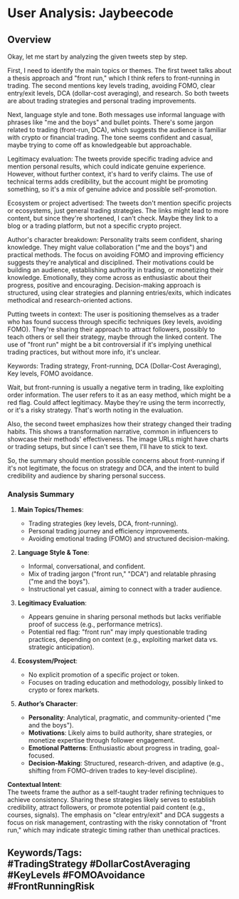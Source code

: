# User Analysis: Jaybeecode

## Overview

<think>
Okay, let me start by analyzing the given tweets step by step.

First, I need to identify the main topics or themes. The first tweet talks about a thesis approach and "front run," which I think refers to front-running in trading. The second mentions key levels trading, avoiding FOMO, clear entry/exit levels, DCA (dollar-cost averaging), and research. So both tweets are about trading strategies and personal trading improvements.

Next, language style and tone. Both messages use informal language with phrases like "me and the boys" and bullet points. There's some jargon related to trading (front-run, DCA), which suggests the audience is familiar with crypto or financial trading. The tone seems confident and casual, maybe trying to come off as knowledgeable but approachable.

Legitimacy evaluation: The tweets provide specific trading advice and mention personal results, which could indicate genuine experience. However, without further context, it's hard to verify claims. The use of technical terms adds credibility, but the account might be promoting something, so it's a mix of genuine advice and possible self-promotion.

Ecosystem or project advertised: The tweets don't mention specific projects or ecosystems, just general trading strategies. The links might lead to more content, but since they're shortened, I can't check. Maybe they link to a blog or a trading platform, but not a specific crypto project.

Author's character breakdown: Personality traits seem confident, sharing knowledge. They might value collaboration ("me and the boys") and practical methods. The focus on avoiding FOMO and improving efficiency suggests they're analytical and disciplined. Their motivations could be building an audience, establishing authority in trading, or monetizing their knowledge. Emotionally, they come across as enthusiastic about their progress, positive and encouraging. Decision-making approach is structured, using clear strategies and planning entries/exits, which indicates methodical and research-oriented actions.

Putting tweets in context: The user is positioning themselves as a trader who has found success through specific techniques (key levels, avoiding FOMO). They're sharing their approach to attract followers, possibly to teach others or sell their strategy, maybe through the linked content. The use of "front run" might be a bit controversial if it's implying unethical trading practices, but without more info, it's unclear.

Keywords: Trading strategy, Front-running, DCA (Dollar-Cost Averaging), Key levels, FOMO avoidance.

Wait, but front-running is usually a negative term in trading, like exploiting order information. The user refers to it as an easy method, which might be a red flag. Could affect legitimacy. Maybe they're using the term incorrectly, or it's a risky strategy. That's worth noting in the evaluation.

Also, the second tweet emphasizes how their strategy changed their trading habits. This shows a transformation narrative, common in influencers to showcase their methods' effectiveness. The image URLs might have charts or trading setups, but since I can't see them, I'll have to stick to text.

So, the summary should mention possible concerns about front-running if it's not legitimate, the focus on strategy and DCA, and the intent to build credibility and audience by sharing personal success.
</think>

### Analysis Summary  
1. **Main Topics/Themes**:  
   - Trading strategies (key levels, DCA, front-running).  
   - Personal trading journey and efficiency improvements.  
   - Avoiding emotional trading (FOMO) and structured decision-making.  

2. **Language Style & Tone**:  
   - Informal, conversational, and confident.  
   - Mix of trading jargon ("front run," "DCA") and relatable phrasing ("me and the boys").  
   - Instructional yet casual, aiming to connect with a trader audience.  

3. **Legitimacy Evaluation**:  
   - Appears genuine in sharing personal methods but lacks verifiable proof of success (e.g., performance metrics).  
   - Potential red flag: "front run" may imply questionable trading practices, depending on context (e.g., exploiting market data vs. strategic anticipation).  

4. **Ecosystem/Project**:  
   - No explicit promotion of a specific project or token.  
   - Focuses on trading education and methodology, possibly linked to crypto or forex markets.  

5. **Author’s Character**:  
   - **Personality**: Analytical, pragmatic, and community-oriented ("me and the boys").  
   - **Motivations**: Likely aims to build authority, share strategies, or monetize expertise through follower engagement.  
   - **Emotional Patterns**: Enthusiastic about progress in trading, goal-focused.  
   - **Decision-Making**: Structured, research-driven, and adaptive (e.g., shifting from FOMO-driven trades to key-level discipline).  

**Contextual Intent**:  
The tweets frame the author as a self-taught trader refining techniques to achieve consistency. Sharing these strategies likely serves to establish credibility, attract followers, or promote potential paid content (e.g., courses, signals). The emphasis on "clear entry/exit" and DCA suggests a focus on risk management, contrasting with the risky connotation of "front run," which may indicate strategic timing rather than unethical practices.  

**Keywords/Tags**:  
#TradingStrategy #DollarCostAveraging #KeyLevels #FOMOAvoidance #FrontRunningRisk
---
